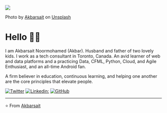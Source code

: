 <img src="https://source.unsplash.com/user/akbarsait/800x400"/>

Photo by [Akbarsait](https://unsplash.com/@akbarsait) on [Unsplash](https://unsplash.com/)

# Hello 👋🏾

I am Akbarsait Noormohamed (Akbar). Husband and father of two lovely kids. I work as a tech consultant in Toronto, Canada. An avid learner of web and data platforms and a practicing Data, CFML, Python, Cloud, and Agile Enthusiast, and an all-time Android fan.

A firm believer in education, continuous learning, and helping one another are the core principles that elevate people.

<a href="https://twitter.com/Akbarsait"><img src="https://img.shields.io/twitter/follow/Akbarsait?label=Twitter&style=social" alt="Twitter"></a> 
[![Linkedin:](https://img.shields.io/badge/-Akbarsait-blue?style=flat-square&logo=Linkedin&logoColor=white&link=https://www.linkedin.com/in/akbarsait/)](https://www.linkedin.com/in/akbarsait/)
<a href="https://github.com/Akbarsait"><img src="https://img.shields.io/github/followers/Akbarsait?label=GitHub&style=social" alt="GitHub"></a>

---
⭐️ From [Akbarsait](https://www.akbarsait.com/)<br>
<!--[![Akbarsait's github stats](https://github-readme-stats.vercel.app/api?username=akbarsait&count_private=true&hide=contribs,prs)](https://github.com/akbarsait/github-readme-stats)-->
